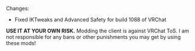 Changes:
 * Fixed IKTweaks and Advanced Safety for build 1088 of VRChat

**USE IT AT YOUR OWN RISK.** Modding the client is against VRChat ToS. I am not responsible for any bans or other punishments you may get by using these mods!
